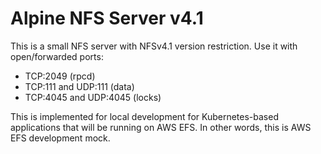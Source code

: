 # Alpine NFS Server v4.1

This is a small NFS server with NFSv4.1 version restriction.
Use it with open/forwarded ports:

- TCP:2049 (rpcd)
- TCP:111 and UDP:111 (data)
- TCP:4045 and UDP:4045 (locks)

This is implemented for local development for Kubernetes-based
applications that will be running on AWS EFS. In other words,
this is AWS EFS development mock.
